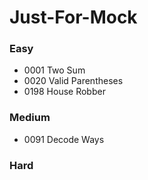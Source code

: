 # Just-For-Mock


### Easy
 * 0001	Two Sum    
 * 0020 Valid Parentheses
 * 0198 House Robber
### Medium
 * 0091 Decode Ways

### Hard
